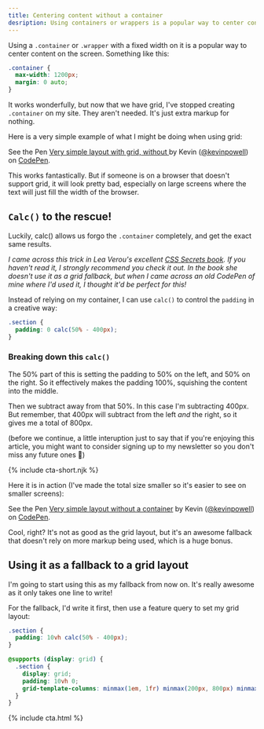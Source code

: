 ```yaml
---
title: Centering content without a container
desription: Using containers or wrappers is a popular way to center content inside a parent that has a width of 100%. It adds extra markup, and isn't needed when using Grid, but what about fallbacks?
---
```


Using a `.container` or `.wrapper` with a fixed width on it is a popular way to center content on the screen. Something like this:

```css
.container {
  max-width: 1200px;
  margin: 0 auto;
}
```

It works wonderfully, but now that we have grid, I've stopped creating `.container` on my site. They aren't needed. It's just extra markup for nothing.

<!--more-->

Here is a very simple example of what I might be doing when using grid:

<p data-height="265" data-theme-id="0" data-slug-hash="bmNZvZ" data-default-tab="css,result" data-user="kevinpowell" data-pen-title="Very simple layout with grid, without " class="codepen">See the Pen <a href="https://codepen.io/kevinpowell/pen/bmNZvZ/">Very simple layout with grid, without </a> by Kevin (<a href="https://codepen.io/kevinpowell">@kevinpowell</a>) on <a href="https://codepen.io">CodePen</a>.</p>
<script async src="https://static.codepen.io/assets/embed/ei.js"></script>

This works fantastically. But if someone is on a browser that doesn't support grid, it will look pretty bad, especially on large screens where the text will just fill the width of the browser.

## `Calc()` to the rescue!

Luckily, calc() allows us forgo the `.container` completely, and get the exact same results.

_I came across this trick in Lea Verou's excellent [CSS Secrets book](https://www.amazon.com/CSS-Secrets-Lea-Verou/dp/1449372635). If you haven't read it, I strongly recommend you check it out. In the book she doesn't use it as a grid fallback, but when I came across an old CodePen of mine where I'd used it, I thought it'd be perfect for this!_

Instead of relying on my container, I can use `calc()` to control the `padding` in a creative way:

```css
.section {
  padding: 0 calc(50% - 400px);
}
```

### Breaking down this `calc()`

The 50% part of this is setting the padding to 50% on the left, and 50% on the right. So it effectively makes the padding 100%, squishing the content into the middle.

Then we subtract away from that 50%. In this case I'm subtracting 400px. But remember, that 400px will subtract from the left _and_ the right, so it gives me a total of 800px.

(before we continue, a little interuption just to say that if you're enjoying this article, you might want to consider signing up to my newsletter so you don't miss any future ones 🙂)

{% include cta-short.njk %}

Here it is in action (I've made the total size smaller so it's easier to see on smaller screens):

<p data-height="265" data-theme-id="0" data-slug-hash="MPYxBw" data-default-tab="result" data-user="kevinpowell" data-pen-title="Very simple layout without a container" class="codepen">See the Pen <a href="https://codepen.io/kevinpowell/pen/MPYxBw/">Very simple layout without a container</a> by Kevin (<a href="https://codepen.io/kevinpowell">@kevinpowell</a>) on <a href="https://codepen.io">CodePen</a>.</p>
<script async src="https://static.codepen.io/assets/embed/ei.js"></script>

Cool, right? It's not as good as the grid layout, but it's an awesome fallback that doesn't rely on more markup being used, which is a huge bonus.

## Using it as a fallback to a grid layout

I'm going to start using this as my fallback from now on. It's really awesome as it only takes one line to write!

For the fallback, I'd write it first, then use a feature query to set my grid layout:

```css
.section {
  padding: 10vh calc(50% - 400px);
}

@supports (display: grid) {
  .section {
    display: grid;
    padding: 10vh 0;
    grid-template-columns: minmax(1em, 1fr) minmax(200px, 800px) minmax(1em, 1fr);
  }
}
```

{% include cta.html %}
